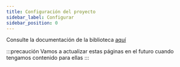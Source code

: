 ```yaml
---
title: Configuración del proyecto
sidebar_label: Configurar
sidebar_position: 0
---
```


Consulte la documentación de la biblioteca [aquí](https://github.com/deriv-com/flutter-deriv-api)

:::precaución
Vamos a actualizar estas páginas en el futuro cuando tengamos contenido para ellas
:::
